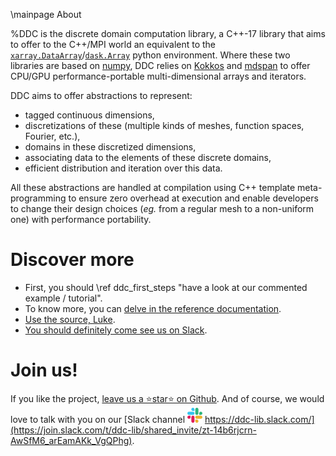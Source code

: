 <!--
Copyright (C) The DDC development team, see COPYRIGHT.md file

SPDX-License-Identifier: MIT
-->

\mainpage About

%DDC is the discrete domain computation library, a C++-17 library that aims to offer to the C++/MPI
world an equivalent to the
[`xarray.DataArray`](https://xarray.pydata.org/en/stable/generated/xarray.DataArray.html)/[`dask.Array`](https://docs.dask.org/en/stable/array.html)
python environment.
Where these two libraries are based on [numpy](https://numpy.org/), DDC relies on
[Kokkos](https://github.com/kokkos/kokkos) and
[mdspan](http://www.open-std.org/jtc1/sc22/wg21/docs/papers/2020/p0009r10.html) to offer
CPU/GPU performance-portable multi-dimensional arrays and iterators.

DDC aims to offer abstractions to represent:
* tagged continuous dimensions,
* discretizations of these (multiple kinds of meshes, function spaces, Fourier, etc.),
* domains in these discretized dimensions,
* associating data to the elements of these discrete domains,
* efficient distribution and iteration over this data.

All these abstractions are handled at compilation using C++ template meta-programming to ensure zero
overhead at execution and enable developers to change their design choices (*eg.* from a regular
mesh to a non-uniform one) with performance portability.

# Discover more

* First, you should \ref ddc_first_steps "have a look at our commented example / tutorial".
* To know more, you can [delve in the reference documentation](annotated.html).
* [Use the source, Luke](https://github.com/Maison-de-la-Simulation/ddc).
* [You should definitely come see us on Slack](https://join.slack.com/t/ddc-lib/shared_invite/zt-14b6rjcrn-AwSfM6_arEamAKk_VgQPhg).

# Join us!

If you like the project,
[leave us a ⭐star⭐ on Github](https://github.com/Maison-de-la-Simulation/ddc).
And of course, we would love to talk with you on our [Slack channel ![Slack](slack.png) https://ddc-lib.slack.com/](https://join.slack.com/t/ddc-lib/shared_invite/zt-14b6rjcrn-AwSfM6_arEamAKk_VgQPhg).
